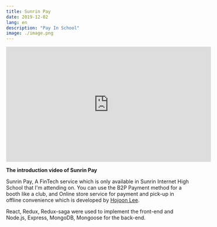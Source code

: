 ```yaml
---
title: Sunrin Pay
date: 2019-12-02
lang: en
description: "Pay In School"
image: ./image.png
---
```

<iframe width="560" height="315" src="https://www.youtube.com/embed/iHWqjiLxHgM" frameborder="0" allow="accelerometer; autoplay; encrypted-media; gyroscope; picture-in-picture" allowfullscreen></iframe>

**The introduction video of Sunrin Pay**

Sunrin Pay, A FinTech service which is only available in Sunrin Internet High School that I'm attending on. You can use the B2P Payment method for a booth like a club, and Online store service for payment and pick-up in offline convenience which is developed by [Hojoon Lee](http://hadmarine.com/).

React, Redux, Redux-saga were used to implement the front-end and Node.js, Express, MongoDB, Mongoose for the back-end.